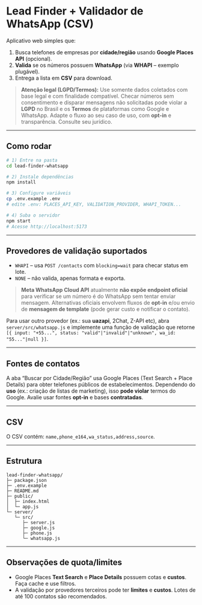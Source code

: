 # Lead Finder + Validador de WhatsApp (CSV)

Aplicativo web simples que:

1. Busca telefones de empresas por **cidade/região** usando **Google Places API** (opcional).
2. **Valida** se os números possuem **WhatsApp** (via **WHAPI** – exemplo plugável).
3. Entrega a lista em **CSV** para download.

> **Atenção legal (LGPD/Termos):** Use somente dados coletados com base legal e com finalidade compatível.
> Checar números sem consentimento e disparar mensagens não solicitadas pode violar a **LGPD** no Brasil e os **Termos** de plataformas como Google e WhatsApp.
> Adapte o fluxo ao seu caso de uso, com **opt-in** e transparência. Consulte seu jurídico.

---

## Como rodar

```bash
# 1) Entre na pasta
cd lead-finder-whatsapp

# 2) Instale dependências
npm install

# 3) Configure variáveis
cp .env.example .env
# edite .env: PLACES_API_KEY, VALIDATION_PROVIDER, WHAPI_TOKEN...

# 4) Suba o servidor
npm start
# Acesse http://localhost:5173
```

---

## Provedores de validação suportados

- `WHAPI` – usa `POST /contacts` com `blocking=wait` para checar status em lote.
- `NONE` – não valida, apenas formata e exporta.

> **Meta WhatsApp Cloud API** atualmente **não expõe endpoint oficial** para verificar se um número é do WhatsApp sem tentar enviar mensagem.
> Alternativas oficiais envolvem fluxos de **opt-in** e/ou envio de **mensagem de template** (pode gerar custo e notificar o contato).

Para usar outro provedor (ex.: sua **uazapi**, 2Chat, Z-API etc), abra `server/src/whatsapp.js` e implemente uma função de validação que retorne
`[{ input: "+55...", status: "valid"|"invalid"|"unknown", wa_id: "55..."|null }]`.

---

## Fontes de contatos

A aba “Buscar por Cidade/Região” usa Google Places (Text Search + Place Details) para obter telefones públicos de estabelecimentos.
Dependendo do **uso** (ex.: criação de listas de marketing), isso **pode violar** termos do Google. Avalie usar fontes **opt-in** e bases **contratadas**.

---

## CSV

O CSV contém: `name,phone_e164,wa_status,address,source`.

---

## Estrutura

```
lead-finder-whatsapp/
├─ package.json
├─ .env.example
├─ README.md
├─ public/
│  ├─ index.html
│  └─ app.js
└─ server/
   └─ src/
      ├─ server.js
      ├─ google.js
      ├─ phone.js
      └─ whatsapp.js
```

---

## Observações de quota/limites

- Google Places **Text Search** e **Place Details** possuem cotas e **custos**. Faça cache e use filtros.
- A validação por provedores terceiros pode ter **limites** e **custos**. Lotes de até 100 contatos são recomendados.
